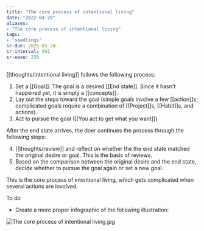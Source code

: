 ```yaml
---
title: "The core process of intentional living"
date: "2022-04-28"
aliases:
- "The core process of intentional living"
tags:
- "seedlings"
sr-due: 2025-03-24
sr-interval: 591
sr-ease: 250
---
```


[[thoughts/intentional living]] follows the following process:

1. Set a [[Goal]]. The goal is a desired [[End state]]. Since it hasn't happened yet, it is simply a [[concepts]].
2. Lay out the steps toward the goal (simple goals involve a few [[action]]s; complicated goals require a combination of [[Project]]s, [[Habit]]s, and actions).
3. Act to pursue the goal ([[You act to get what you want]]).

After the end state arrives, the doer continues the process through the following steps:

4. [[thoughts/review]] and reflect on whether the the end state matched the original desire or goal. This is the basis of reviews.
5. Based on the comparison between the original desire and the end state, decide whether to pursue the goal again or set a new goal.

This is the core process of intentional living, which gets complicated when several actions are involved.

To do

- Create a more proper infographic of the following illustration:

![The core process of intentional living.jpg](https://res.craft.do/user/full/63534923-d6b9-bddc-93d1-c854ccf112a8/doc/E65E8FBB-1079-4358-93F3-8029D0A09942/BAEAC8FE-AE78-4AF4-A1E8-6DF074E55A6E_2)
